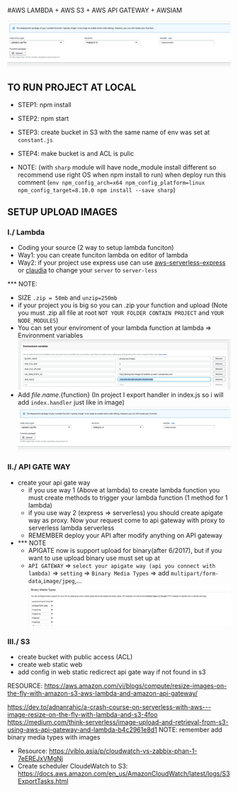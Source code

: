 #AWS LAMBDA + AWS S3 + AWS API GATEWAY + AWSIAM 


 ![alt text](images/handler.png "Logo Title Text 1")
## TO RUN PROJECT AT LOCAL
- STEP1: npm install
- STEP2: npm start
- STEP3: create bucket in S3 with the same name of env was set at `constant.js`
- STEP4: make bucket is and ACL is pulic

- NOTE: (with `sharp` module will have node_module install different so recommend use right OS when npm install to run)
when deploy run this comment (`env npm_config_arch=x64 npm_config_platform=linux npm_config_target=8.10.0 npm install --save sharp`)
## SETUP UPLOAD IMAGES
### I./ Lambda 
-  Coding your source (2 way to setup lambda funciton)
  - Way1: you can create funciton lambda on editor of lambda
  - Way2: if your project use express use can use   [aws-serverless-express](https://www.npmjs.com/package/aws-serverless-express) or [claudia](https://www.npmjs.com/package/claudia) to change your `server` to `server-less`

  *** NOTE: 
- SIZE `.zip = 50mb` and `unzip=250mb`
- if your project you is big so you can .zip your function and upload (Note you must .zip all file at root  `NOT YOUR FOLDER CONTAIN PROJECT` and `YOUR NODE_MODULES`)
- You can set your enviroment of your lambda function  at 
  lambda => Environment variables 
   ![alt text](images/enviroment_var.png "Logo Title Text 1")
- Add ${file.name}.${function} (In project I export handler in index.js so i will add `index.handler` just like in image)
  ![alt text](images/handler.png "Logo Title Text 1")
### II./ API GATE WAY
- create your api gate way
  - if you use way 1 (Above at lambda) to create lambda function you must create methods to trigger your lambda function (1 method for 1 lambda)
  - if you use way 2 (express => serverless) you should create apigate way as proxy. Now your request come to api gateway with proxy to serverless lambda serverless
  - REMEMBER  deploy your API after modify anything on API gateway
- *** NOTE
  - APIGATE now is support upload for binary(after 6/2017), but if you want to use upload binary use must set up at 
  - `API GATEWAY` => `select your apigate way (api you connect with lambda)` => `setting` => `Binary Media Types` => add `multipart/form-data`,`image/jpeg`,...
 ![alt text](images/setting_binary.png "Binary Media Type")

 ### III./ S3
 - create bucket with public access (ACL)
 - create web static web  
 - add config in web static redicrect api gate way if not found in s3

RESOURCE:
https://aws.amazon.com/vi/blogs/compute/resize-images-on-the-fly-with-amazon-s3-aws-lambda-and-amazon-api-gateway/

 https://dev.to/adnanrahic/a-crash-course-on-serverless-with-aws---image-resize-on-the-fly-with-lambda-and-s3-4foo
            https://medium.com/think-serverless/image-upload-and-retrieval-from-s3-using-aws-api-gateway-and-lambda-b4c2961e8d1
            NOTE: remember add binary media types with images 
* Resource: https://viblo.asia/p/cloudwatch-vs-zabbix-phan-1-7eEREJxVMgNj
* Create scheduler CloudeWatch to S3: https://docs.aws.amazon.com/en_us/AmazonCloudWatch/latest/logs/S3ExportTasks.html
